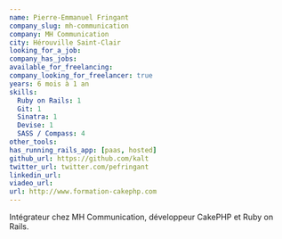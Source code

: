 ```yaml
---
name: Pierre-Emmanuel Fringant
company_slug: mh-communication
company: MH Communication
city: Hérouville Saint-Clair
looking_for_a_job:
company_has_jobs:
available_for_freelancing:
company_looking_for_freelancer: true
years: 6 mois à 1 an
skills:
  Ruby on Rails: 1
  Git: 1
  Sinatra: 1
  Devise: 1
  SASS / Compass: 4
other_tools:
has_running_rails_app: [paas, hosted]
github_url: https://github.com/kalt
twitter_url: twitter.com/pefringant
linkedin_url:
viadeo_url:
url: http://www.formation-cakephp.com
---
```


Intégrateur chez MH Communication, développeur CakePHP et Ruby on Rails.
